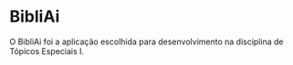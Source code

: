# BibliAi
O BibliAi foi a aplicação escolhida para desenvolvimento na disciplina de Tópicos Especiais I.
